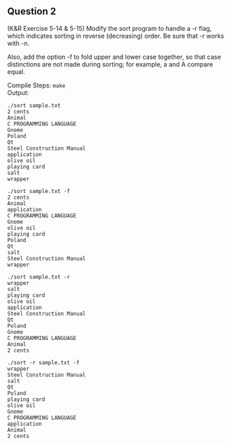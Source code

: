 ## Question 2

(K&R Exercise 5-14 & 5-15) Modify the sort program to handle a -r flag, which indicates sorting in reverse (decreasing) order. Be sure that -r works with -n.

Also, add the option -f to fold upper and lower case together, so that case distinctions are not made during sorting; for example, a and A compare equal.

Compile Steps:
`make`  
Output:
```
./sort sample.txt
2 cents
Animal
C PROGRAMMING LANGUAGE
Gnome
Poland
Qt
Steel Construction Manual
application
olive oil
playing card
salt
wrapper
```
```
./sort sample.txt -f
2 cents
Animal
application
C PROGRAMMING LANGUAGE
Gnome
olive oil
playing card
Poland
Qt
salt
Steel Construction Manual
wrapper
```
```
./sort sample.txt -r
wrapper
salt
playing card
olive oil
application
Steel Construction Manual
Qt
Poland
Gnome
C PROGRAMMING LANGUAGE
Animal
2 cents
```
```
./sort -r sample.txt -f
wrapper
Steel Construction Manual
salt
Qt
Poland
playing card
olive oil
Gnome
C PROGRAMMING LANGUAGE
application
Animal
2 cents
```
